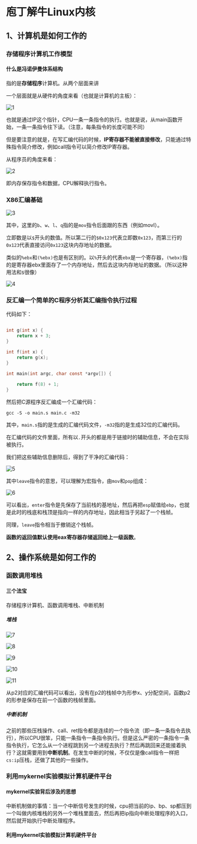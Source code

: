 # 庖丁解牛Linux内核

## 1、计算机是如何工作的

### 存储程序计算机工作模型

#### 什么是冯诺伊曼体系结构

指的是**存储程序**计算机。从两个层面来讲

一个层面就是从硬件的角度来看（也就是计算机的主板）：

![1](/Users/hantaohuang/Desktop/庖丁解牛Linux内核/1.png)

也就是通过IP这个指针，CPU一条一条指令的执行。也就是说，从main函数开始，一条一条指令往下读。（注意，每条指令的长度可能不同）

但是要注意的就是，在写汇编代码的时候，**IP寄存器不能被直接修改**，只能通过特殊指令简介修改，例如call指令可以简介修改IP寄存器。

从程序员的角度来看：

![2](/Users/hantaohuang/Desktop/庖丁解牛Linux内核/2.png)

即内存保存指令和数据，CPU解释执行指令。

### X86汇编基础

![3](/Users/hantaohuang/Desktop/庖丁解牛Linux内核/3.png)

其中，这里的`b`、`w`、`l`、`q`指的是`mov`指令后面跟的东西（例如movl）。

立即数是以`$`开头的数值。所以第二行的`$0x123`代表立即数`0x123`，而第三行的`0x123`代表直接访问`0x123`这块内存地址的数据。

类似的`%ebx`和`(%ebx)`也是有区别的。以`%`开头的代表`ebx`是一个寄存器，`(%ebx)`指的是寄存器ebx里面存了一个内存地址，然后去这块内存地址的数据。（所以这种用法和`$`很像）

![4](/Users/hantaohuang/Desktop/庖丁解牛Linux内核/4.png)

### 反汇编一个简单的C程序分析其汇编指令执行过程

代码如下：

```c

int g(int x) {
	return x + 3;
}

int f(int x) {
	return g(x);
}

int main(int argc, char const *argv[]) {
	
	return f(8) + 1;
}
```

然后把C源程序反汇编成一个汇编代码：

```shell
gcc -S -o main.s main.c -m32
```

其中，`main.s`指的是生成的汇编代码文件，`-m32`指的是生成32位的汇编代码。

在汇编代码的文件里面，所有以`.`开头的都是用于链接时的辅助信息，不会在实际被执行。

我们把这些辅助信息删除后，得到了干净的汇编代码：

![5](/Users/hantaohuang/Desktop/庖丁解牛Linux内核/5.png)

其中`leave`指令的意思，可以理解为宏指令，由`mov`和`pop`组成：

![6](/Users/hantaohuang/Desktop/庖丁解牛Linux内核/6.png)

可以看出，`enter`指令是先保存了当前栈的基地址，然后再把`esp`赋值给`ebp`，也就是此时的栈底和栈顶是指向一样的内存地址，因此相当于另起了一个栈帧。

同理，`leave`指令相当于撤销这个栈帧。

**函数的返回值默认使用eax寄存器存储返回给上一级函数**。

## 2、操作系统是如何工作的

### 函数调用堆栈

#### 三个法宝

存储程序计算机、函数调用堆栈、中断机制

##### 堆栈

![7](/Users/hantaohuang/Desktop/庖丁解牛Linux内核/7.png)

![8](/Users/hantaohuang/Desktop/庖丁解牛Linux内核/8.png)

![9](/Users/hantaohuang/Desktop/庖丁解牛Linux内核/9.png)

![10](/Users/hantaohuang/Desktop/庖丁解牛Linux内核/10.png)

![11](/Users/hantaohuang/Desktop/庖丁解牛Linux内核/11.png)

从p2对应的汇编代码可以看出，没有在p2的栈帧中为形参x、y分配空间，函数p2的形参是保存在前一个函数的栈帧里面。

##### 中断机制

之前的那些压栈操作、call、ret指令都是连续的一个指令流（即一条一条指令去执行），所以CPU很笨，只能一条指令一条指令执行。但是这么严密的一条指令一条指令执行，它怎么从一个进程跳到另一个进程去执行？然后再跳回来还能接着执行？这就需要用到**中断机制**。在发生中断的时候，不仅仅是像call指令一样把`cs:ip`压栈，还做了其他的一些操作。

### 利用mykernel实验模拟计算机硬件平台

#### mykernel实验背后涉及的思想

中断机制做的事情：当一个中断信号发生的时候，cpu把当前的ip、bp、sp都压到一个叫做内核堆栈的另外一个堆栈里面去，然后再把ip指向中断处理程序的入口，然后就开始执行中断处理程序。

#### 利用mykernel实验模拟计算机硬件平台





































































































































